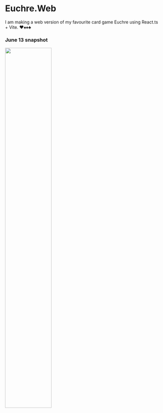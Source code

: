# Euchre.Web

<p>I am making a web version of my favourite card game Euchre using React.ts + Vite. ♥️♠️♦️♣️</p>

### June 13 snapshot
<img style="width:55%" src=https://github.com/jasminealmassri/Euchre.Web/assets/75872750/82454b2b-dc27-4045-bf96-3851e659d78a>
